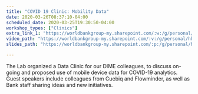 ```yaml
---
title: "COVID 19 Clinic: Mobility Data"
date: 2020-03-26T08:37:10-04:00
scheduled_date: 2020-03-25T19:30:50-04:00
workshop_types: ["Clinics"]
extra_link_1: "https://worldbankgroup-my.sharepoint.com/:w:/g/personal/hkrambeck_worldbank_org/ER4E_7WV1bZAljGRiNtK4zMBgyBjK2RWHjTiCkr413qELg?e=8oUr2"
video_path: "https://worldbankgroup-my.sharepoint.com/:v:/g/personal/hkrambeck_worldbank_org/ERUIvsmkWmFBqvL73vnnNXcBc2xSKifR13uponHG7pg7RA?e=Vk4qAV"
slides_path: "https://worldbankgroup-my.sharepoint.com/:p:/g/personal/hkrambeck_worldbank_org/EUcQn2UDLUtNj6D-nblFUyAB-kK96uS85hJr2835OQZrrw?e=huIR04"

---
```


The Lab organized a Data Clinic for our DIME colleagues, to discuss on-going and proposed use of mobile device data for COVID-19 analytics. Guest speakers include colleagues from Cuebiq and Flowminder, as well as Bank staff sharing ideas and new initiatives.
